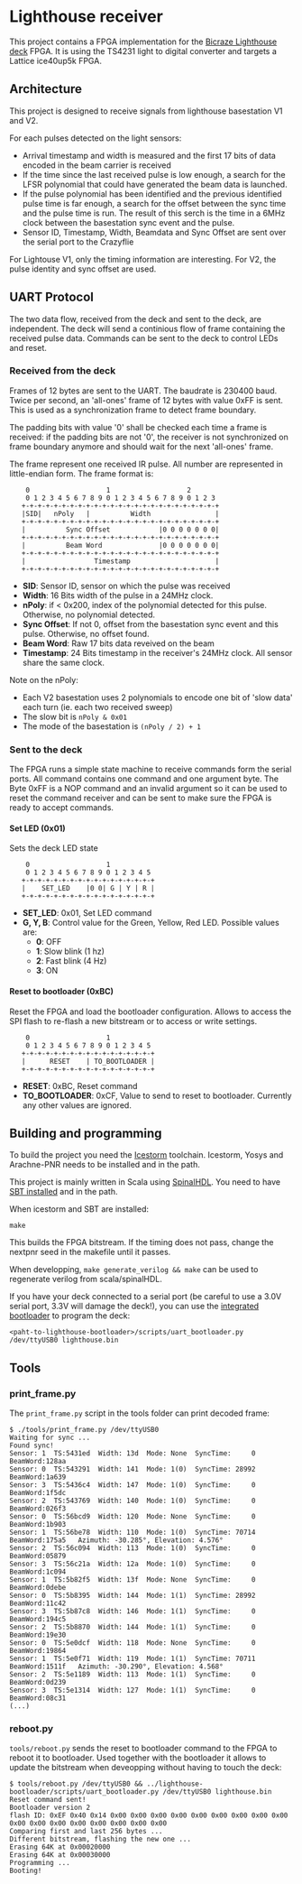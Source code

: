 # Lighthouse receiver

This project contains a FPGA implementation for the [Bicraze Lighthouse deck](https://www.bitcraze.io/lighthouse-positioning-deck/) FPGA.
It is using the TS4231 light to digital converter and targets a Lattice ice40up5k FPGA.

## Architecture

This project is designed to receive signals from lighthouse basestation V1 and V2. 

For each pulses detected on the light sensors:
 - Arrival timestamp and width is measured and the first 17 bits of data encoded in the beam carrier is received
 - If the time since the last received pulse is low enough, a search for the
   LFSR polynomial that could have generated the beam data is launched.
 - If the pulse polynomial has been identified and the previous identified pulse
   time is far enough, a search for the offset between the sync time and the
   pulse time is run. The result of this serch is the time in a 6MHz clock between
   the basestation sync event and the pulse.
 - Sensor ID, Timestamp, Width, Beamdata and Sync Offset are sent over the serial
   port to the Crazyflie

For Lightouse V1, only the timing information are interesting. For V2, the pulse
identity and sync offset are used.

## UART Protocol

The two data flow, received from the deck and sent to the deck, are independent.
The deck will send a continious flow of frame containing the received pulse
data. Commands can be sent to the deck to control LEDs and reset.

### Received from the deck

Frames of 12 bytes are sent to the UART. The baudrate is 230400 baud.
Twice per second, an 'all-ones' frame of 12 bytes with value 0xFF is sent.
This is used as a synchronization frame to detect frame boundary.

The padding bits with value '0' shall be checked each time a frame is received:
if the padding bits are not '0', the receiver is not synchronized on frame
boundary anymore and should wait for the next 'all-ones' frame.

The frame represent one received IR pulse. All number are represented in
little-endian form. The frame format is:
```
    0                   1                   2       
    0 1 2 3 4 5 6 7 8 9 0 1 2 3 4 5 6 7 8 9 0 1 2 3 
   +-+-+-+-+-+-+-+-+-+-+-+-+-+-+-+-+-+-+-+-+-+-+-+-+
   |SID|   nPoly   |          Width                |
   +-+-+-+-+-+-+-+-+-+-+-+-+-+-+-+-+-+-+-+-+-+-+-+-+
   |          Sync Offset            |0 0 0 0 0 0 0|
   +-+-+-+-+-+-+-+-+-+-+-+-+-+-+-+-+-+-+-+-+-+-+-+-+
   |          Beam Word              |0 0 0 0 0 0 0|
   +-+-+-+-+-+-+-+-+-+-+-+-+-+-+-+-+-+-+-+-+-+-+-+-+
   |                 Timestamp                     |
   +-+-+-+-+-+-+-+-+-+-+-+-+-+-+-+-+-+-+-+-+-+-+-+-+
```

 - **SID**: Sensor ID, sensor on which the pulse was received
 - **Width**: 16 Bits width of the pulse in a 24MHz clock.
 - **nPoly**: if < 0x200, index of the polynomial detected for this pulse. Otherwise, no polynomial detected.
 - **Sync Offset**: If not 0, offset from the basestation sync event and this pulse. Otherwise, no offset found.
 - **Beam Word**: Raw 17 bits data reveived on the beam
 - **Timestamp**: 24 Bits timestamp in the receiver's 24MHz clock. All sensor share the same clock.

Note on the nPoly:
 - Each V2 basestation uses 2 polynomials to encode one bit of 'slow data' each turn (ie. each two received sweep)
 - The slow bit is ```nPoly & 0x01```
 - The mode of the basestation is ```(nPoly / 2) + 1```

### Sent to the deck

The FPGA runs a simple state machine to receive commands form the serial ports.
All command contains one command and one argument byte. The Byte 0xFF is a NOP
command and an invalid argument so it can be used to reset the command receiver
and can be sent to make sure the FPGA is ready to accept commands.

#### Set LED (0x01)

Sets the deck LED state

```
    0                   1
    0 1 2 3 4 5 6 7 8 9 0 1 2 3 4 5 
   +-+-+-+-+-+-+-+-+-+-+-+-+-+-+-+-+
   |    SET_LED    |0 0| G | Y | R |
   +-+-+-+-+-+-+-+-+-+-+-+-+-+-+-+-+
```
 - **SET_LED**: 0x01, Set LED command
 - **G, Y, B**: Control value for the Green, Yellow, Red LED. Possible values are:
   - **0**: OFF
   - **1**: Slow blink (1 hz)
   - **2**: Fast blink (4 Hz)
   - **3**: ON

#### Reset to bootloader (0xBC)

Reset the FPGA and load the bootloader configuration. Allows to access the SPI
flash to re-flash a new bitstream or to access or write settings.

```
    0                   1
    0 1 2 3 4 5 6 7 8 9 0 1 2 3 4 5 
   +-+-+-+-+-+-+-+-+-+-+-+-+-+-+-+-+
   |      RESET    | TO_BOOTLOADER |
   +-+-+-+-+-+-+-+-+-+-+-+-+-+-+-+-+
```
- **RESET**: 0xBC, Reset command
- **TO_BOOTLOADER**: 0xCF, Value to send to reset to bootloader. Currently any
  other values are ignored.


## Building and programming

To build the project you need the [Icestorm](http://www.clifford.at/icestorm/#install) toolchain. Icestorm, Yosys and Arachne-PNR needs to be installed and in the path.

This project is mainly written in Scala using [SpinalHDL](https://spinalhdl.github.io/SpinalDoc-RTD/).
You need to have [SBT installed](https://www.scala-sbt.org/download.html) and in the path.

When icestorm and SBT are installed:
```
make
```

This builds the FPGA bitstream. If the timing does not pass, change the nextpnr seed in the makefile until it passes.

When developping, ```make generate_verilog && make``` can be used to regenerate verilog from scala/spinalHDL.

If you have your deck connected to a serial port (be careful to use a 3.0V serial port, 3.3V will damage the deck!),
you can use the [integrated bootloader](https://github.com/bitcraze/lighthouse-bootloader) to program the deck:
```
<paht-to-lighthouse-bootloader>/scripts/uart_bootloader.py /dev/ttyUSB0 lighthouse.bin
```

## Tools

### print_frame.py

The ```print_frame.py``` script in the tools folder can print decoded frame:

```
$ ./tools/print_frame.py /dev/ttyUSB0
Waiting for sync ...
Found sync!
Sensor: 1  TS:5431ed  Width: 13d  Mode: None  SyncTime:     0  BeamWord:128aa
Sensor: 0  TS:543291  Width: 141  Mode: 1(0)  SyncTime: 28992  BeamWord:1a639
Sensor: 3  TS:5436c4  Width: 147  Mode: 1(0)  SyncTime:     0  BeamWord:1f5dc
Sensor: 2  TS:543769  Width: 140  Mode: 1(0)  SyncTime:     0  BeamWord:026f3
Sensor: 0  TS:56bcd9  Width: 120  Mode: None  SyncTime:     0  BeamWord:1b903
Sensor: 1  TS:56be78  Width: 110  Mode: 1(0)  SyncTime: 70714  BeamWord:175a5   Azimuth: -30.285°, Elevation: 4.576°
Sensor: 2  TS:56c094  Width: 113  Mode: 1(0)  SyncTime:     0  BeamWord:05879
Sensor: 3  TS:56c21a  Width: 12a  Mode: 1(0)  SyncTime:     0  BeamWord:1c094
Sensor: 1  TS:5b82f5  Width: 13f  Mode: None  SyncTime:     0  BeamWord:0debe
Sensor: 0  TS:5b8395  Width: 144  Mode: 1(1)  SyncTime: 28992  BeamWord:11c42
Sensor: 3  TS:5b87c8  Width: 146  Mode: 1(1)  SyncTime:     0  BeamWord:194c5
Sensor: 2  TS:5b8870  Width: 144  Mode: 1(1)  SyncTime:     0  BeamWord:19e30
Sensor: 0  TS:5e0dcf  Width: 118  Mode: None  SyncTime:     0  BeamWord:19864
Sensor: 1  TS:5e0f71  Width: 119  Mode: 1(1)  SyncTime: 70711  BeamWord:1511f   Azimuth: -30.290°, Elevation: 4.568°
Sensor: 2  TS:5e1189  Width: 113  Mode: 1(1)  SyncTime:     0  BeamWord:0d239
Sensor: 3  TS:5e1314  Width: 127  Mode: 1(1)  SyncTime:     0  BeamWord:08c31
(...)
```

### reboot.py

```tools/reboot.py``` sends the reset to bootloader command to the FPGA to
reboot it to bootloader. Used together with the bootloader it allows to update
the bitstream when deveopping without having to touch the deck:

```
$ tools/reboot.py /dev/ttyUSB0 && ../lighthouse-bootloader/scripts/uart_bootloader.py /dev/ttyUSB0 lighthouse.bin
Reset command sent!
Bootloader version 2
flash ID: 0xEF 0x40 0x14 0x00 0x00 0x00 0x00 0x00 0x00 0x00 0x00 0x00 0x00 0x00 0x00 0x00 0x00 0x00 0x00 0x00 
Comparing first and last 256 bytes ...
Different bitstream, flashing the new one ...
Erasing 64K at 0x00020000
Erasing 64K at 0x00030000
Programming ...
Booting!
```
